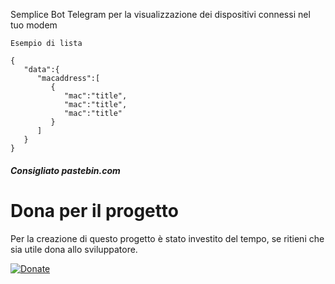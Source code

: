 Semplice Bot Telegram per la visualizzazione dei dispositivi connessi nel tuo modem

```
Esempio di lista

{
   "data":{
      "macaddress":[
         {
            "mac":"title",
            "mac":"title",
            "mac":"title"
         }
      ]
   }
}
```
##### Consigliato pastebin.com #####
# Dona per il progetto
Per la creazione di questo progetto è stato investito del tempo, se ritieni che sia utile dona allo sviluppatore.


[![Donate](https://img.shields.io/badge/Dona-PayPal-009cde.svg?style=flat-square)](https://www.paypal.me/fast0n/)

